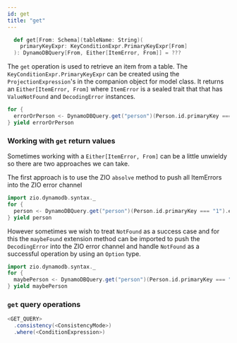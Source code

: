 ```yaml
---
id: get
title: "get"
---
```


```scala
  def get[From: Schema](tableName: String)(
    primaryKeyExpr: KeyConditionExpr.PrimaryKeyExpr[From]
  ): DynamoDBQuery[From, Either[ItemError, From]] = ???
```

The `get` operation is used to retrieve an item from a table. The `KeyConditionExpr.PrimaryKeyExpr` can be created using the `ProjectionExpression`'s in the companion object for model class. It returns an `Either[ItemError, From]` where `ItemError` is a sealed trait that that has `ValueNotFound` and `DecodingError` instances. 

```scala
for {
  errorOrPerson <- DynamoDBQuery.get("person")(Person.id.primaryKey === "1").execute
} yield errorOrPerson
```

### Working with `get` return values

Sometimes working with a `Either[ItemError, From]` can be a little unwieldy so there are two approaches we can take.

The first approach is to use the ZIO `absolve` method to push all ItemErrors into the ZIO error channel

```scala
import zio.dynamodb.syntax._
for {
  person <- DynamoDBQuery.get("person")(Person.id.primaryKey === "1").execute.absolve
} yield person
```

However sometimes we wish to treat `NotFound` as a success case and for this the `maybeFound` extension method can be imported to push the `DecodingError` into the ZIO error channel and handle `NotFound` as a successful operation by using an `Option` type. 

```scala
import zio.dynamodb.syntax._
for {
  maybePerson <- DynamoDBQuery.get("person")(Person.id.primaryKey === "1").execute.maybeFound
} yield maybePerson
```

### `get` query operations

```scala
<GET_QUERY>
  .consistency(<ConsistencyMode>)
  .where(<ConditionExpression>)
```

